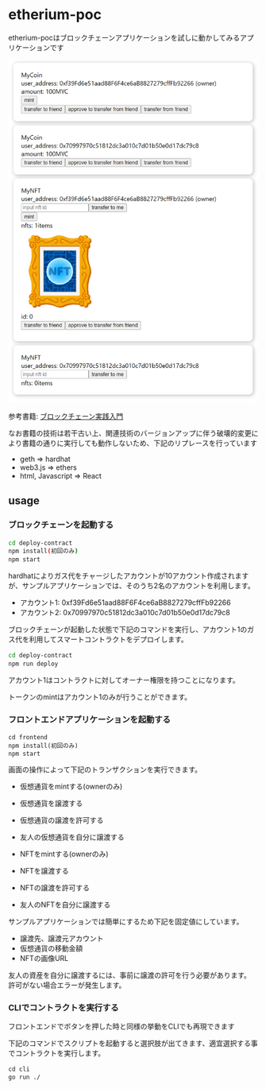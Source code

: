 # etherium-poc

etherium-pocはブロックチェーンアプリケーションを試しに動かしてみるアプリケーションです

![](./images/image.png)

参考書籍: [ブロックチェーン実践入門](https://books.google.com/books?id=-toBEAAAQBAJ&printsec=copyright)

なお書籍の技術は若干古い上、関連技術のバージョンアップに伴う破壊的変更により書籍の通りに実行しても動作しないため、下記のリプレースを行っています

* geth => hardhat
* web3.js => ethers
* html, Javascript => React

## usage

### ブロックチェーンを起動する
```bash
cd deploy-contract
npm install(初回のみ)
npm start
```

hardhatによりガス代をチャージしたアカウントが10アカウント作成されますが、サンプルアプリケーションでは、そのうち2名のアカウントを利用します。

* アカウント1: 0xf39Fd6e51aad88F6F4ce6aB8827279cffFb92266
* アカウント2: 0x70997970c51812dc3a010c7d01b50e0d17dc79c8

ブロックチェーンが起動した状態で下記のコマンドを実行し、アカウント1のガス代を利用してスマートコントラクトをデプロイします。

```bash
cd deploy-contract
npm run deploy
```

アカウント1はコントラクトに対してオーナー権限を持つことになります。

トークンのmintはアカウント1のみが行うことができます。

### フロントエンドアプリケーションを起動する
```
cd frontend
npm install(初回のみ)
npm start
```

画面の操作によって下記のトランザクションを実行できます。

* 仮想通貨をmintする(ownerのみ)
* 仮想通貨を譲渡する
* 仮想通貨の譲渡を許可する
* 友人の仮想通貨を自分に譲渡する

* NFTをmintする(ownerのみ)
* NFTを譲渡する
* NFTの譲渡を許可する
* 友人のNFTを自分に譲渡する

サンプルアプリケーションでは簡単にするため下記を固定値にしています。

* 譲渡先、譲渡元アカウント
* 仮想通貨の移動金額
* NFTの画像URL

友人の資産を自分に譲渡するには、事前に譲渡の許可を行う必要があります。
許可がない場合エラーが発生します。

### CLIでコントラクトを実行する

フロントエンドでボタンを押した時と同様の挙動をCLIでも再現できます

下記のコマンドでスクリプトを起動すると選択肢が出てきます、適宜選択する事でコントラクトを実行します。

```
cd cli
go run ./
```